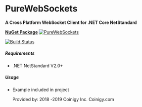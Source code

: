 # PureWebSockets
**A Cross Platform WebSocket Client for .NET Core NetStandard**

**[NuGet Package](https://www.nuget.org/packages/PureWebSockets)** [![PureWebSockets](https://img.shields.io/nuget/v/PureWebSockets.svg)](https://www.nuget.org/packages/PureWebSockets/) 

[![Build Status](https://dev.azure.com/byronap/PuewWebSockets/_apis/build/status/Coinigy.PureWebSockets?branchName=master)](https://dev.azure.com/byronap/PuewWebSockets/_build/latest?definitionId=1&branchName=master)

##### Requirements
* .NET NetStandard V2.0+

##### Usage
* Example included in project
  
  Provided by: 2018 -2019 Coinigy Inc. Coinigy.com
